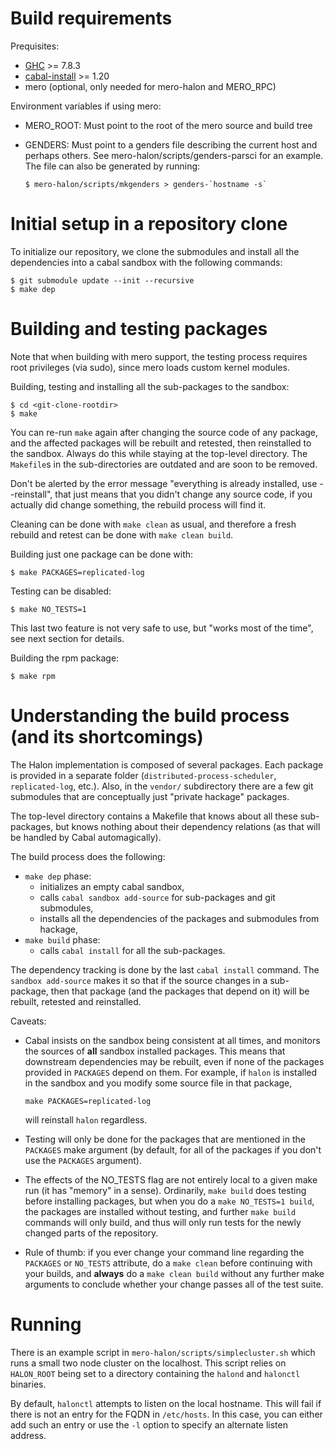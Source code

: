# Build requirements

Prequisites:
 * [GHC](http://www.haskell.org/ghc) >= 7.8.3
 * [cabal-install](http://www.haskell.org/cabal/download.html) >= 1.20
 * mero (optional, only needed for mero-halon and MERO_RPC)

Environment variables if using mero:
 * MERO_ROOT: Must point to the root of the mero source and build tree
 * GENDERS: Must point to a genders file describing the current host
   and perhaps others. See mero-halon/scripts/genders-parsci for an
   example. The file can also be generated by running:

   ```
   $ mero-halon/scripts/mkgenders > genders-`hostname -s`
   ```

# Initial setup in a repository clone

To initialize our repository, we clone the submodules and install all
the dependencies into a cabal sandbox with the following commands:

```
$ git submodule update --init --recursive
$ make dep
```

# Building and testing packages

Note that when building with mero support, the testing process requires root
privileges (via sudo), since mero loads custom kernel modules.

Building, testing and installing all the sub-packages to the sandbox:
```
$ cd <git-clone-rootdir>
$ make
```

You can re-run `make` again after changing the source code of any
package, and the affected packages will be rebuilt and retested, then
reinstalled to the sandbox. Always do this while staying at the
top-level directory. The `Makefile`s in the sub-directories are
outdated and are soon to be removed.

Don't be alerted by the error message "everything is already
installed, use --reinstall", that just means that you didn't change
any source code, if you actually did change something, the rebuild
process will find it.

Cleaning can be done with `make clean` as usual, and therefore a fresh
rebuild and retest can be done with `make clean build`.

Building just one package can be done with:
```
$ make PACKAGES=replicated-log
```

Testing can be disabled:
```
$ make NO_TESTS=1
```

This last two feature is not very safe to use, but "works most of the
time", see next section for details.

Building the rpm package:
```
$ make rpm
```

# Understanding the build process (and its shortcomings)

The Halon implementation is composed of several packages. Each package
is provided in a separate folder (`distributed-process-scheduler`,
`replicated-log`, etc.). Also, in the `vendor/` subdirectory there are
a few git submodules that are conceptually just "private hackage" packages.

The top-level directory contains a Makefile that knows about all these
sub-packages, but knows nothing about their dependency relations (as
that will be handled by Cabal automagically).

The build process does the following:
  - `make dep` phase:
    - initializes an empty cabal sandbox,
    - calls `cabal sandbox add-source` for sub-packages and git submodules,
    - installs all the dependencies of the packages and submodules from hackage,
  - `make build` phase:
    - calls `cabal install` for all the sub-packages.

The dependency tracking is done by the last `cabal install`
command. The `sandbox add-source` makes it so that if the source
changes in a sub-package, then that package (and the packages that
depend on it) will be rebuilt, retested and reinstalled.

Caveats:
  - Cabal insists on the sandbox being consistent at all times, and monitors the
    sources of **all** sandbox installed packages. This means that downstream
    dependencies may be rebuilt, even if none of the packages provided
    in `PACKAGES` depend on them. For example, if `halon` is installed in the
    sandbox and you modify some source file in that package,
    ```
    make PACKAGES=replicated-log
    ```
    will reinstall `halon` regardless.

  - Testing will only be done for the packages that are mentioned in the
    `PACKAGES` make argument (by default, for all of the packages if you don't
    use the `PACKAGES` argument).

  - The effects of the NO_TESTS flag are not entirely local to a given make run
    (it has "memory" in a sense). Ordinarily, `make build` does testing before
    installing packages, but when you do a `make NO_TESTS=1 build`, the packages
    are installed without testing, and further `make build` commands will only
    build, and thus will only run tests for the newly changed parts of the
    repository.

  - Rule of thumb: if you ever change your command line regarding the
    `PACKAGES` or `NO_TESTS` attribute, do a `make clean` before
    continuing with your builds, and **always** do a `make clean
    build` without any further make arguments to conclude whether your
    change passes all of the test suite.

# Running
There is an example script in `mero-halon/scripts/simplecluster.sh` which runs
a small two node cluster on the localhost. This script relies on `HALON_ROOT`
being set to a directory containing the `halond` and `halonctl` binaries.

By default, `halonctl` attempts to listen on the local hostname. This will fail
if there is not an entry for the FQDN in `/etc/hosts`. In this case, you can
either add such an entry or use the `-l` option to specify an alternate listen
address.
